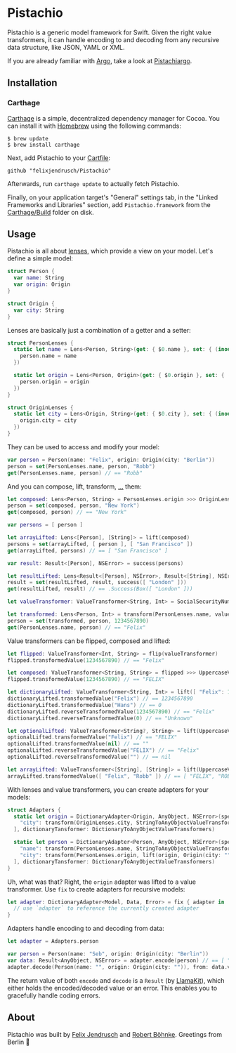 # Pistachio

Pistachio is a generic model framework for Swift. Given the right value transformers, it can handle encoding to and decoding from any recursive data structure, like JSON, YAML or XML.

If you are already familiar with [Argo](https://github.com/thoughtbot/Argo), take a look at [Pistachiargo](https://github.com/felixjendrusch/Pistachiargo).

## Installation

### Carthage

[Carthage](https://github.com/Carthage/Carthage) is a simple, decentralized dependency manager for Cocoa. You can install it with [Homebrew](http://brew.sh) using the following commands:

```
$ brew update
$ brew install carthage
```

Next, add Pistachio to your [Cartfile](https://github.com/Carthage/Carthage/blob/master/Documentation/Artifacts.md#cartfile):

```
github "felixjendrusch/Pistachio"
```

Afterwards, run `carthage update` to actually fetch Pistachio.

Finally, on your application target's "General" settings tab, in the "Linked Frameworks and Libraries" section, add `Pistachio.framework` from the [Carthage/Build](https://github.com/Carthage/Carthage/blob/master/Documentation/Artifacts.md#carthagebuild) folder on disk.

## Usage

Pistachio is all about [lenses](http://chris.eidhof.nl/posts/lenses-in-swift.html), which provide a view on your model. Let's define a simple model:

```swift
struct Person {
  var name: String
  var origin: Origin
}
```

```swift
struct Origin {
  var city: String
}
```

Lenses are basically just a combination of a getter and a setter:

```swift
struct PersonLenses {
  static let name = Lens<Person, String>(get: { $0.name }, set: { (inout person: Person, name) in
    person.name = name
  })

  static let origin = Lens<Person, Origin>(get: { $0.origin }, set: { (inout person: Person, origin) in
    person.origin = origin
  })
}
```

```swift
struct OriginLenses {
  static let city = Lens<Origin, String>(get: { $0.city }, set: { (inout origin: Origin, city) in
    origin.city = city
  })
}
```

They can be used to access and modify your model:

```swift
var person = Person(name: "Felix", origin: Origin(city: "Berlin"))
person = set(PersonLenses.name, person, "Robb")
get(PersonLenses.name, person) // == "Robb"
```

And you can compose, lift, transform, [...](https://github.com/felixjendrusch/Pistachio/blob/master/Pistachio/Lens.swift) them:

```swift
let composed: Lens<Person, String> = PersonLenses.origin >>> OriginLenses.city
person = set(composed, person, "New York")
get(composed, person) // == "New York"
```

```swift
var persons = [ person ]

let arrayLifted: Lens<[Person], [String]> = lift(composed)
persons = set(arrayLifted, [ person ], [ "San Francisco" ])
get(arrayLifted, persons) // == [ "San Francisco" ]
```

```swift
var result: Result<[Person], NSError> = success(persons)

let resultLifted: Lens<Result<[Person], NSError>, Result<[String], NSError>> = lift(arrayLifted)
result = set(resultLifted, result, success([ "London" ]))
get(resultLifted, result) // == .Success(Box([ "London" ]))
```

```swift
let valueTransformer: ValueTransformer<String, Int> = SocialSecurityNumberValueTransformer

let transformed: Lens<Person, Int> = transform(PersonLenses.name, valueTransformer)
person = set(transformed, person, 1234567890)
get(PersonLenses.name, person) // == "Felix"
```

Value transformers can be flipped, composed and lifted:

```swift
let flipped: ValueTransformer<Int, String> = flip(valueTransformer)
flipped.transformedValue(1234567890) // == "Felix"
```

```swift
let composed: ValueTransformer<String, String> = flipped >>> UppercaseValueTransformer
flipped.transformedValue(1234567890) // == "FELIX"
```

```swift
let dictionaryLifted: ValueTransformer<String, Int> = lift([ "Felix": 1234567890 ], 0, "Unknown")
dictionaryLifted.transformedValue("Felix") // == 1234567890
dictionaryLifted.transformedValue("Hans") // == 0
dictionaryLifted.reverseTransformedValue(1234567890) // == "Felix"
dictionaryLifted.reverseTransformedValue(0) // == "Unknown"
```

```swift
let optionalLifted: ValueTransformer<String?, String> = lift(UppercaseValueTransformer, "")
optionalLifted.transformedValue("Felix") // == "FELIX"
optionalLifted.transformedValue(nil) // == ""
optionalLifted.reverseTransformedValue("FELIX") // == "Felix"
optionalLifted.reverseTransformedValue("") // == nil
```

```swift
let arrayLifted: ValueTransformer<[String], [String]> = lift(UppercaseValueTransformer)
arrayLifted.transformedValue([ "Felix", "Robb" ]) // == [ "FELIX", "ROBB" ]
```

With lenses and value transformers, you can create adapters for your models:

```swift
struct Adapters {
  static let origin = DictionaryAdapter<Origin, AnyObject, NSError>(specification: [
    "city": transform(OriginLenses.city, StringToAnyObjectValueTransformers)
  ], dictionaryTansformer: DictionaryToAnyObjectValueTransformers)

  static let person = DictionaryAdapter<Person, AnyObject, NSError>(specification: [
    "name": transform(PersonLenses.name, StringToAnyObjectValueTransformers),
    "city": transform(PersonLenses.origin, lift(origin, Origin(city: "")))
  ], dictionaryTansformer: DictionaryToAnyObjectValueTransformers)
}
```

Uh, what was that? Right, the `origin` adapter was lifted to a value transformer. Use `fix` to create adapters for recursive models:

```swift
let adapter: DictionaryAdapter<Model, Data, Error> = fix { adapter in
  // use `adapter` to reference the currently created adapter
}
```

Adapters handle encoding to and decoding from data:

```swift
let adapter = Adapters.person

var person = Person(name: "Seb", origin: Origin(city: "Berlin"))
var data: Result<AnyObject, NSError> = adapter.encode(person) // == [ "name": "Seb", "origin": [ "city": "Berlin" ] ]
adapter.decode(Person(name: "", origin: Origin(city: "")), from: data.value!) // == .Success(Box(person))
```

The return value of both `encode` and `decode` is a `Result` (by [LlamaKit](https://github.com/LlamaKit/LlamaKit)), which either holds the encoded/decoded value or an error. This enables you to gracefully handle coding errors.

## About

Pistachio was built by [Felix Jendrusch](http://felixjendrusch.is) and [Robert Böhnke](http://robb.is). Greetings from Berlin :wave:
